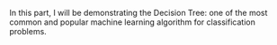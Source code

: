 In this part, I will be demonstrating the Decision Tree: one of the most common and popular machine learning algorithm for classification problems.
